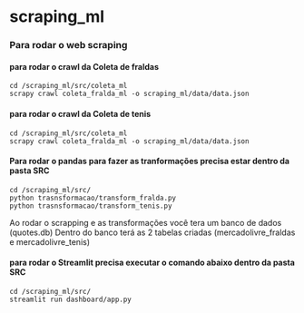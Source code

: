# scraping_ml

### Para rodar o web scraping 

#### para rodar o crawl da Coleta de fraldas
```
cd /scraping_ml/src/coleta_ml
scrapy crawl coleta_fralda_ml -o scraping_ml/data/data.json  
```

#### para rodar o crawl da Coleta de tenis
```
cd /scraping_ml/src/coleta_ml
scrapy crawl coleta_fralda_ml -o scraping_ml/data/data.json  

```

#### Para rodar o pandas para fazer as tranformações precisa estar dentro da pasta SRC
```
cd /scraping_ml/src/
python trasnsformacao/transform_fralda.py
python trasnsformacao/transform_tenis.py
```

Ao rodar o scrapping e as transformações você tera um banco de dados (quotes.db)
Dentro do banco terá as 2 tabelas criadas (mercadolivre_fraldas e mercadolivre_tenis) 



#### para rodar o Streamlit precisa executar o comando abaixo dentro da pasta SRC
```
cd /scraping_ml/src/
streamlit run dashboard/app.py   

```